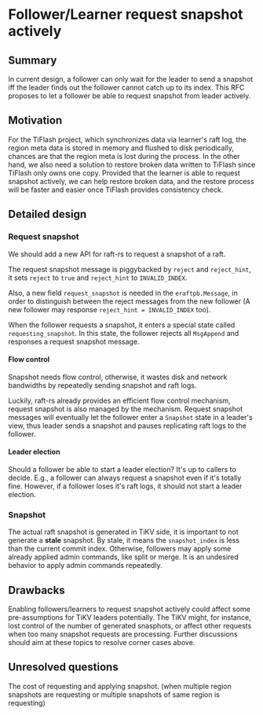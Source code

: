 # Follower/Learner request snapshot actively

## Summary

In current design, a follower can only wait for the leader to send a snapshot
iff the leader finds out the follower cannot catch up to its index. This RFC
proposes to let a follower be able to request snapshot from leader actively.

## Motivation

For the TiFlash project, which synchronizes data via learner's raft log, the
region meta data is stored in memory and flushed to disk periodically, chances
are that the region meta is lost during the process. In the other hand, we
also need a solution to restore broken data written to TiFlash since TiFlash
only owns one copy. Provided that the learner is able to request snapshot
actively, we can help restore broken data, and the restore process will be
faster and easier once TiFlash provides consistency check.

## Detailed design

### Request snapshot

We should add a new API for raft-rs to request a snapshot of a raft.

The request snapshot message is piggybacked by `reject` and `reject_hint`, it
sets `reject` to `true` and `reject_hint` to `INVALID_INDEX`.

Also, a new field `request_snapshot` is needed in the `eraftpb.Message`,
in order to distinguish between the reject messages from the new follower
(A new follower may response `reject_hint = INVALID_INDEX` too).

When the follower requests a snapshot, it enters a special state called
`requesting_snapshot`. In this state, the follower rejects all `MsgAppend` and
responses a request snapshot message.

#### Flow control

Snapshot needs flow control, otherwise, it wastes disk and network bandwidths by
repeatedly sending snapshot and raft logs.

Luckily, raft-rs already provides an efficient flow control mechanism, request
snapshot is also managed by the mechanism. Request snapshot messages will
eventually let the follower enter a `Snapshot` state in a leader's view, thus
leader sends a snapshot and pauses replicating raft logs to the follower.

#### Leader election

Should a follower be able to start a leader election? It's up to callers to
decide. E.g., a follower can always request a snapshot even if it's
totally fine. However, if a follower loses it's raft logs, it should not start
a leader election.

### Snapshot

The actual raft snapshot is generated in TiKV side, it is important to not
generate a **stale** snapshot. By stale, it means the `snapshot_index` is less
than the current commit index. Otherwise, followers may apply some already
applied admin commands, like split or merge. It is an undesired behavior to
apply admin commands repeatedly.

## Drawbacks

Enabling followers/learners to request snapshot actively could affect some
pre-assumptions for TiKV leaders potentially. The TiKV might, for instance,
lost control of the number of generated snasphots, or affect other requests
when too many snapshot requests are processing. Further discussions should aim
at these topics to resolve corner cases above.

## Unresolved questions

The cost of requesting and applying snapshot. (when multiple region snapshots
are requesting or multiple snapshots of same region is requesting)
